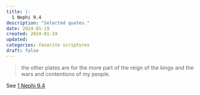```yaml
---
title: |-
  1 Nephi 9.4
description: "Selected quotes."
date: 2024-01-19
created: 2024-01-19
updated: 
categories: favorite scriptures
draft: false
---
```


> the other plates are for the more part of the reign of the kings and the wars and contentions of my people.

See [1 Nephi 9.4](https://www.churchofjesuschrist.org/study/scriptures/bofm/1-ne/9?id=p4&lang=eng#p4)